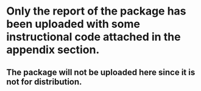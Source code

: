 # Only the report of the package has been uploaded with some instructional code attached in the appendix section.

## The package will not be uploaded here since it is not for distribution.
